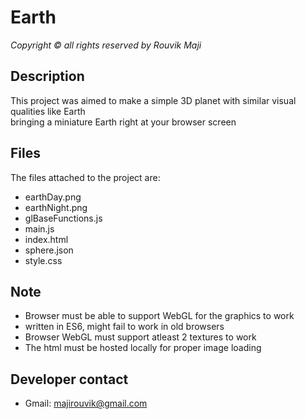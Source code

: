 #  Earth
_Copyright ©️ all rights reserved
by Rouvik Maji_

## Description
This project was aimed to make a simple 3D planet with similar visual qualities like Earth  
bringing a miniature Earth right at your browser screen

##  Files
The files attached to the project are:
- earthDay.png
- earthNight.png
- glBaseFunctions.js
- main.js
- index.html
- sphere.json
- style.css

## Note
- Browser must be able to support WebGL for the graphics to work
- written in ES6, might fail to work in old browsers
- Browser WebGL must support atleast 2 textures to work
- The html must be hosted locally for proper image loading

## Developer contact
- Gmail: [majirouvik@gmail.com](mailto:majirouvik@gmail.com)
